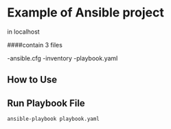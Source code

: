 # Example of Ansible project

in localhost 

####contain 3 files

-ansible.cfg
-inventory
-playbook.yaml



## How to Use

## Run Playbook File

```sh
ansible-playbook playbook.yaml
```


